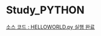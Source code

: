 # Study_PYTHON

[소스 코드 : HELLOWORLD.py 실행 완료]([https://github.com/sangho527/Study_PYTHON.git](https://github.com/sangho527/Study_PYTHON/blob/master/DAY1-2/HELLOWORLD.py))
